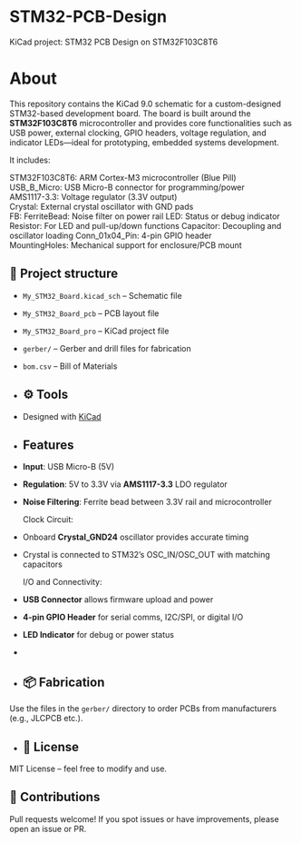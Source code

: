 # STM32-PCB-Design
KiCad project:  STM32 PCB Design on STM32F103C8T6

# About
This repository contains the KiCad 9.0 schematic for a custom-designed STM32-based development board. The board is built around the **STM32F103C8T6** microcontroller and provides core functionalities such as USB power, external clocking, GPIO headers, voltage regulation, and indicator LEDs—ideal for prototyping, embedded systems development.

It includes: 

STM32F103C8T6:  ARM Cortex-M3 microcontroller (Blue Pill)     
USB_B_Micro: USB Micro-B connector for programming/power    
AMS1117-3.3: Voltage regulator (3.3V output)                
Crystal: External crystal oscillator with GND pads     
FB: FerriteBead: Noise filter on power rail
LED: Status or debug indicator
Resistor: For LED and pull-up/down functions
Capacitor: Decoupling and oscillator loading
Conn_01x04_Pin: 4-pin GPIO header                            
MountingHoles: Mechanical support for enclosure/PCB mount   

## 📂 Project structure
- `My_STM32_Board.kicad_sch` – Schematic file
- `My_STM32_Board_pcb` – PCB layout file
- `My_STM32_Board_pro` – KiCad project file
- `gerber/` – Gerber and drill files for fabrication
- `bom.csv` – Bill of Materials

- ## ⚙️ Tools
- Designed with [KiCad](https://kicad.org/)

- ## Features
  
- **Input**: USB Micro-B (5V)
- **Regulation**: 5V to 3.3V via **AMS1117-3.3** LDO regulator
- **Noise Filtering**: Ferrite bead between 3.3V rail and microcontroller

  Clock Circuit:

- Onboard **Crystal_GND24** oscillator provides accurate timing
- Crystal is connected to STM32’s OSC_IN/OSC_OUT with matching capacitors

  I/O and Connectivity:

- **USB Connector** allows firmware upload and power
- **4-pin GPIO Header** for serial comms, I2C/SPI, or digital I/O
- **LED Indicator** for debug or power status
- 

- ## 📦 Fabrication
Use the files in the `gerber/` directory to order PCBs from manufacturers (e.g., JLCPCB etc.).


- ## 📄 License
MIT License – feel free to modify and use.

## 🙌 Contributions
Pull requests welcome! If you spot issues or have improvements, please open an issue or PR.


